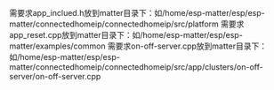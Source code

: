 需要求app_inclued.h放到matter目录下：如/home/esp-matter/esp/esp-matter/connectedhomeip/connectedhomeip/src/platform
需要求app_reset.cpp放到matter目录下：如/home/esp-matter/esp/esp-matter/examples/common
需要求on-off-server.cpp放到matter目录下：如/home/esp-matter/esp/esp-matter/connectedhomeip/connectedhomeip/src/app/clusters/on-off-server/on-off-server.cpp
